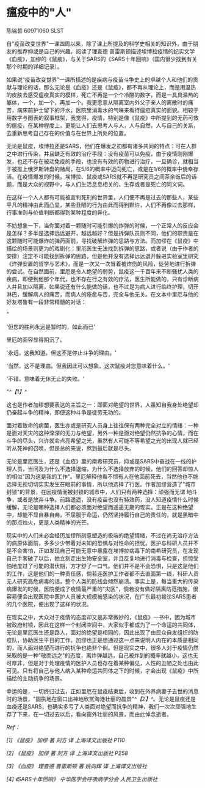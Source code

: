 # 瘟疫中的"人"

陈铭哲 60971060 SLST

自"疫苗改变世界"一课四周以来，除了课上所提及的科学史相关的知识外，由于朋友的推荐抑或是自己的兴趣，阅读了理查德
普雷斯顿描述埃博拉疫情的纪实文学《血疫》，加缪的《鼠疫》，与关于SARS的《SARS十年回响》（国内很少找到有关那个时期的详细记录）。

如果说"疫苗改变世界"一课所描述的是疾病与疫苗斗争史上的卓越个人和他们的贡献与理论的话，那么无论是《血疫》还是《鼠疫》，都不再从理论上，而是用温热的皮肤去感受瘟疫真实的模样，死亡不再是一个个冷酷的数字，而是一具具温热的躯体，一个，加一个，再加一个。我更愿意从隔离室内外父子亲人的离散时的痛苦，病床前护士留下的汗水，医院里消毒水的气味来看待瘟疫真实的面貌。相较于用数字与图表的叙事框架，我觉得，疫情，特别是像《鼠疫》中所提到的无药可救的瘟疫，在某种程度上，更能让人们去思考人与人，人与自然，人与自己的关系，去重新思考自己存在的价值与在世界上所处的位置。

无论是鼠疫，埃博拉还是SARS，他们在爆发之初都有诸多共同的特点：可在人群之中进行传染，并且缺乏有效的治疗手段：没有疫苗可以免疫，由于疫情刚刚爆发，也还不存在被动免疫的手段，也没有有效的药物进行治疗，一旦确诊，就相当于被推上俄罗斯转盘的赌局，在5/6的概率中迈向死亡，或是在1/6的概率中侥幸存活。在疫情爆发的时候，埃博拉、鼠疫或SARS就不再是研究员之间茶余饭后的话题，而是大众的视野中，与人们生活息息相关的，生存或者是死亡的同义词。

在这样一个人人都有可能被宣判死刑的世界里，人们便不再是过去的那些人，某些平凡的精神由此而凸显，某些丑陋的行为由此而得到默许，人们不再像过去那样，行事准则与价值判断都得到某种程度的异化。

不妨想象一下，当你面对着一颗随时可能引爆的炸弹的时候，一个正常人的反应会是怎样？多半是选择远远避开，越远越好？但是拆弹队员则不同，他们的职责是在这颗随时可能爆炸的弹药面前，寻找破解炸弹的思路与方法。而加缪在《鼠疫》中描绘的场景则更为的戏剧化：里厄医生无法找到拆弹的思路，或者说（由于作者的安排）注定不可能找到拆弹的思路，但是他并没有选择远远退开躲进实验室里研究《炸弹安置的哲学与艺术》，而是一次又一次冒着被炸伤的风险，徒劳地进行拆弹的尝试。在自然面前，里厄是令人绝望的弱势，鼠疫这一千百年来不断骚扰人类的疾病，即便到他那个年代，也不存在行之有效的疗法，医生所能做的，只有诊断病人并且加以隔离，如果说还有什么能做的话，也不过是为病人进行临终护理，切开淋巴，缓解病人的痛苦，而病人的痊愈与否，完全与他无关。在文本中里厄与他的好友塔鲁有一段非常精髓的对话：

"

'但您的胜利永远是暂时的，如此而已'

里厄的面容显得阴沉了。

'永远，这我知道。但这不是停止斗争的理由。'

'当然，这不是理由。但我因此可以想象，这次鼠疫对您意味着什么。'

'不错，意味着无休无止的失败。'

"*^【1】^*

这也是作者加缪想要表达的主旨之一：即面对绝望的世界，人虽知自我身处绝望却仍奋起斗争的精神，即便这种斗争是徒劳无功的。

面对着致命的病菌，医生亦或是研究人员身上往往保有两种完全对立的情绪：一种是面对天灾的这种深深的无力与绝望，另外一种是面对绝望仍然抗争的心情，而在斗争的尽头，兴许就会点亮希望之光，虽然有人可能不等希望之光的出现人就已经听从死神的召唤，但是总的来说，熬到最后就是尽头。

无论是里厄医生，还是《血疫》里的南希研究员，抑或是SARS中奋战在一线的护理人员，当问及为什么不选择退缩，为什么不选择放弃的时候，他们的回答却惊人的相似"因为这是我的工作"。里厄解释他看不惯有人在他面前死去，当然他也不能选择无视切切实实发生在眼前的事情，所以他选择了行医。作者加缪营造了"城市封锁"的背景，在因疫情而被封锁的城市中，人们只有两种选择：顽强而无谓
地斗争，或者是放弃斗争。前路遥遥，没有疫苗也没有特效药，没人知道疫情什么时候缓解，无论是哪种选择人们都必须面对绝望而遥遥无期的现实。正是在这种绝望中，却能不显自暴自弃，不屈服于命运，仍然坚持履行自己的责任的，就是黑暗中的那点烛火，更是人类精神的光芒。

现实中的人们未必会经历加缪所刻意塑造的极端的绝望情绪，不过在尚无治疗方法的病原体面前，多多少少带着对未知的恐惧与对性命的担忧。医护与科研人员并不是不会害怕，正如发现自己可能无意中暴露在埃博拉病毒下的南希研究员，在发现自己手套破了以后，她立刻走出生物安全室，并且反复地进行消毒与检查，担惊受怕地度过了可能的潜伏期，方才舒了一口气。他们并不是不会恐惧，只是这是他们的工作，这是他们的一种责任感，倘若连医护工作者都不去直面第一线，科研人员无人研究高危病毒的话，整个人类的防线会倾然崩溃。事实上是，每当重大的传染病爆发的时候，医院便成了疫情最严重的"灾区"，倘若没有做好隔离防范措施，很容易便会出现医院中医护人员被大规模被感染的状况，在广东最初接诊SARS患者的几个医院，便出现了这样的状况。

在现实之中，大众对于疫情的态度却又是非常微妙的，《鼠疫》一书中，因为城市被政府封锁，因此在这样一个封闭空间中，大家似乎都成为了一个命运的共同体，无论是里厄医生还是路人，面对的绝望是相同的，因此出现了由民众自发组织的防疫队，协助医生平日的工作。加缪也正是想通过这一点来说明人内在的本质是相同的，而人面对绝望而进行的抗争也绝非个例。但是现实之中，很多人对于疫情仍然采取的是一种"敬而远之"的态度，离炸弹越远，自己被炸到的概率就越小，这也无可厚非，但是对于处理疫情的医护人员也存在着某种偏见，人性的丑陋之处也由此可见。只有将自己与他人纳入某种命运共同体之下的时候，才会出现《鼠疫》中所描绘的主动抗争的场景。

幸运的是，一切终归过去，正如里厄在鼠疫结束后，收到在外养病妻子去世的消息时的场景，"固执地在窗口出神地欣赏海港壮丽的晨景"*^【2】^*。无论是鼠疫还是血疫还是SARS，也确实多亏了人类面对绝望而抗争的精神，我们一次次顽强地生存了下来，在一切过去以后，看向窗外壮丽的风景，而由此悼念逝者。

*Ref：*

*\[1\] 《鼠疫》 加缪 著 刘方 译 上海译文出版社 P110*

*\[2\] 《鼠疫》 加缪 著 刘方 译 上海译文出版社 P258*

*\[3\] 《血疫》 理查德 普雷斯顿 著 姚向辉 译 上海译文出版社*

*\[4\] 《SARS十年回响》 中华医学会呼吸病学分会 人民卫生出版社*
